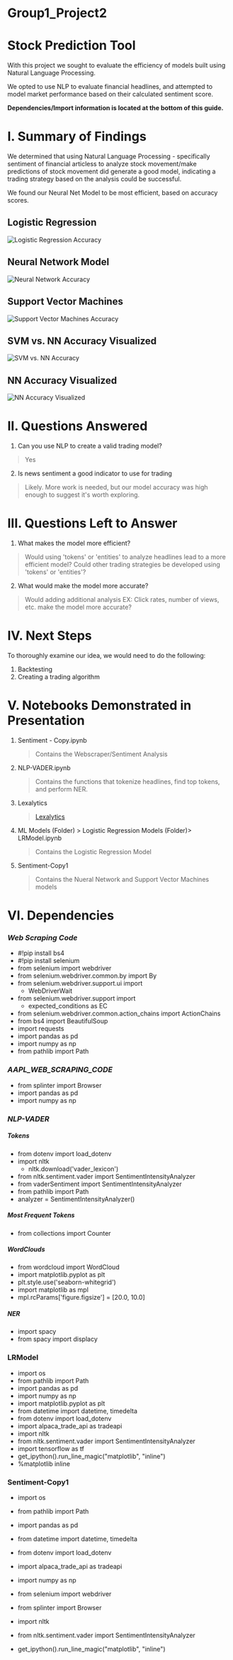 # Group1_Project2
# Stock Prediction Tool
With this project we sought to evaluate the efficiency of models built using Natural Language Processing. 

We opted to use NLP to evaluate financial headlines, and attempted to model market performance based on their calculated sentiment score.

**Dependencies/Import information is located at the bottom of this guide.**

# I. Summary of Findings

We determined that using Natural Language Processing - specifically sentiment of financial articless to analyze stock movement/make predictions of stock movement did generate a good model, indicating a trading strategy based on the analysis could be successful.

We found our Neural Net Model to be most efficient, based on accuracy scores.

## **Logistic Regression**
![Logistic Regression Accuracy](Images/LogisticRegressionAccuracy.PNG)

## **Neural Network Model** 
![Neural Network Accuracy](Images/NNAccuracy.PNG)

## **Support Vector Machines**
![Support Vector Machines Accuracy](Images/SVMAccuracy.PNG)
## **SVM vs. NN Accuracy Visualized**
![SVM vs. NN Accuracy](Images/NNvsSVMvisualized.PNG)
## **NN Accuracy Visualized**
![NN Accuracy Visualized](Images/NNAccuracyBar.PNG)

# II. Questions Answered
1. Can you use NLP to create a valid trading model?
> Yes
2. Is news sentiment a good indicator to use for trading
> Likely. More work is needed, but our model accuracy was high enough to suggest it's worth exploring.

# III. Questions Left to Answer
1. What makes the model more efficient?
> Would using 'tokens' or 'entities' to analyze headlines lead to a more efficient model?
> Could other trading strategies be developed using 'tokens' or 'entities'?
2. What would make the model more accurate?
> Would adding additional analysis EX: Click rates, number of views, etc. make the model more accurate?

# IV. Next Steps
To thoroughly examine our idea, we would need to do the following:

1. Backtesting
2. Creating a trading algorithm

# V. Notebooks Demonstrated in Presentation
1. Sentiment - Copy.ipynb
    >Contains the Webscraper/Sentiment Analysis
2. NLP-VADER.ipynb
    >Contains the functions that tokenize headlines, find top tokens, and perform NER.
3. Lexalytics
    > [Lexalytics](https://www.lexalytics.com/)
3.  ML Models (Folder) > Logistic Regression Models (Folder)> LRModel.ipynb
    >Contains the Logistic Regression Model
4. Sentiment-Copy1
    >Contains the Nueral Network and Support Vector Machines models

# VI. Dependencies
 ### *Web Scraping Code*
 
* #!pip install bs4
* #!pip install selenium
* from selenium import webdriver
* from selenium.webdriver.common.by import By
* from selenium.webdriver.support.ui import 
    * WebDriverWait
* from selenium.webdriver.support import 
    * expected_conditions as EC
* from selenium.webdriver.common.action_chains import ActionChains
* from bs4 import BeautifulSoup
* import requests
* import pandas as pd
* import numpy as np
* from pathlib import Path

### *AAPL_WEB_SCRAPING_CODE*
* from splinter import Browser
* import pandas as pd
* import numpy as np

### *NLP-VADER*
##### Tokens
* from dotenv import load_dotenv
* import nltk
    * nltk.download('vader_lexicon')
* from nltk.sentiment.vader import SentimentIntensityAnalyzer
* from vaderSentiment import SentimentIntensityAnalyzer
* from pathlib import Path
* analyzer = SentimentIntensityAnalyzer()

##### Most Frequent Tokens
* from collections import Counter

##### WordClouds
* from wordcloud import WordCloud
* import matplotlib.pyplot as plt
* plt.style.use('seaborn-whitegrid')
* import matplotlib as mpl
* mpl.rcParams['figure.figsize'] = [20.0, 10.0]

##### NER
* import spacy
* from spacy import displacy

### LRModel
* import os
* from pathlib import Path
* import pandas as pd
* import numpy as np
* import matplotlib.pyplot as plt
* from datetime import datetime, timedelta
* from dotenv import load_dotenv
* import alpaca_trade_api as tradeapi
* import nltk
* from nltk.sentiment.vader import SentimentIntensityAnalyzer
* import tensorflow as tf
* get_ipython().run_line_magic("matplotlib", "inline")
* %matplotlib inline

### Sentiment-Copy1
* import os
* from pathlib import Path
* import pandas as pd
* from datetime import datetime, timedelta
* from dotenv import load_dotenv
* import alpaca_trade_api as tradeapi
* import numpy as np

* from selenium import webdriver
* from splinter import Browser

* import nltk
* from nltk.sentiment.vader import SentimentIntensityAnalyzer

* get_ipython().run_line_magic("matplotlib", "inline")